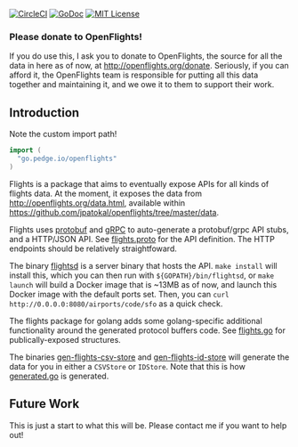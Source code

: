 [![CircleCI](https://circleci.com/gh/peter-edge/go-flights/tree/master.png)](https://circleci.com/gh/peter-edge/go-flights/tree/master)
[![GoDoc](http://img.shields.io/badge/GoDoc-Reference-blue.svg)](https://godoc.org/go.pedge.io/openflights)
[![MIT License](http://img.shields.io/badge/License-MIT-blue.svg)](https://github.com/peter-edge/go-flights/blob/master/LICENSE)

### Please donate to OpenFlights!

If you do use this, I ask you to donate to OpenFlights, the source for all the data
in here as of now, at http://openflights.org/donate. Seriously, if you can afford it, the OpenFlights
team is responsible for putting all this data together and maintaining it, and we owe it to them
to support their work.

## Introduction

Note the custom import path!

```go
import (
  "go.pedge.io/openflights"
)
```

Flights is a package that aims to eventually expose APIs for all kinds of flights data. At the moment,
it exposes the data from http://openflights.org/data.html, available within https://github.com/jpatokal/openflights/tree/master/data.

Flights uses [protobuf](https://developers.google.com/protocol-buffers/docs/proto3) and [gRPC](http://www.grpc.io) to auto-generate
a protobuf/grpc API stubs, and a HTTP/JSON API. See [flights.proto](flights.proto) for the API definition. The HTTP endpoints
should be relatively straightfoward.

The binary [flightsd](cmd/flightsd) is a server binary that hosts the API. `make install` will install this, which you can
then run with `${GOPATH}/bin/flightsd`, or `make launch` will build a Docker image that is ~13MB as of now, and launch
this Docker image with the default ports set. Then, you can `curl http://0.0.0.0:8080/airports/code/sfo` as a quick check.

The flights package for golang adds some golang-specific additional functionality around the generated protocol buffers code.
See [flights.go](flights.go) for publically-exposed structures.

The binaries [gen-flights-csv-store](cmd/gen-flights-csv-store) and [gen-flights-id-store](cmd/gen-flights-id-store) will generate
the data for you in either a `CSVStore` or `IDStore`. Note that this is how [generated.go](generated.go) is generated.

## Future Work

This is just a start to what this will be. Please contact me if you want to help out!
